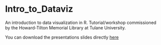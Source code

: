 # Intro_to_Dataviz

An introduction to data visualization in R. Tutorial/workshop commissioned by the Howard-Tilton Memorial Library at Tulane University.

You can download the presentations slides directly [here](https://github.com/Howard-Tilton-Library/Intro_to_Dataviz/blob/main/Introduction_to_DataViz.html)

